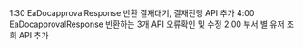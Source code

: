 
1:30 EaDocapprovalResponse 반환 결재대기, 결재진행 API 추가 
4:00 EaDocapprovalResponse 반환하는 3개 API 오류확인 및 수정
2:00 부서 별 유저 조회 API 추가